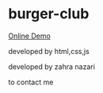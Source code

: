 # burger-club

<a href="https://zahranazaridev.github.io/burger-club/">Online Demo</a>

developed by html,css,js

developed by zahra nazari 

to contact me
